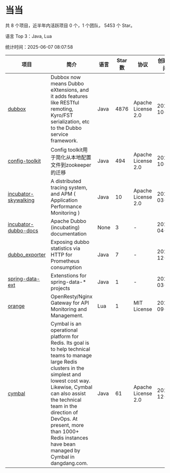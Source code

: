 # 当当

共 8 个项目，近半年内活跃项目 0 个，1 个团队， 5453 个 Star。

语言 Top 3：Java, Lua

统计时间：2025-06-07 08:07:58

| 项目 | 简介 | 语言 | Star 数 | 协议 | 创建时间 | 最后更新时间 | 最后提交时间 |
| --- | --- | --- | --- | --- | --- | --- | --- |
| [dubbox](https://github.com/dangdangdotcom/dubbox) | Dubbox now means Dubbo eXtensions, and it adds features like RESTful remoting, Kyro/FST serialization, etc to the Dubbo service framework. | Java | 4876 | Apache License 2.0 | 2014-10-17 | 2025-05-24 | 2023-03-04 |
| [config-toolkit](https://github.com/dangdangdotcom/config-toolkit) | Config toolkit用于简化从本地配置文件到zookeeper的迁移 | Java | 494 | Apache License 2.0 | 2014-10-21 | 2025-05-17 | 2018-06-11 |
| [incubator-skywalking](https://github.com/dangdangdotcom/incubator-skywalking) | A distributed tracing system, and APM ( Application Performance Monitoring ) | Java | 10 | Apache License 2.0 | 2018-03-05 | 2022-03-02 | 2018-03-05 |
| [incubator-dubbo-docs](https://github.com/dangdangdotcom/incubator-dubbo-docs) | Apache Dubbo (incubating) documentation | None | 3 | - | 2018-04-11 | 2018-12-12 | 2018-04-11 |
| [dubbo_exporter](https://github.com/dangdangdotcom/dubbo_exporter) | Exposing dubbo statistics via HTTP for Prometheus consumption | Java | 7 | - | 2018-12-17 | 2023-09-11 | 2018-12-17 |
| [spring-data-ext](https://github.com/dangdangdotcom/spring-data-ext) | Extenstions for spring-data-* projects | Java | 1 | - | 2019-03-07 | 2019-09-23 | 2019-03-07 |
| [orange](https://github.com/dangdangdotcom/orange) | OpenResty/Nginx Gateway for API Monitoring and Management. | Lua | 1 | MIT License | 2019-09-04 | 2020-04-27 | 2019-09-18 |
| [cymbal](https://github.com/dangdangdotcom/cymbal) | Cymbal is an operational platform for Redis. Its goal is to help technical teams to manage large Redis clusters in the simplest and lowest cost way. Likewise, Cymbal can also assist the technical team in the direction of DevOps. At present, more than 1000+ Redis instances have bean managed by Cymbal in dangdang.com. | Java | 61 | Apache License 2.0 | 2019-12-30 | 2025-04-07 | 2022-06-29 |
